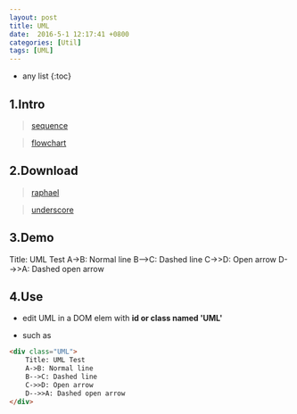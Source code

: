 ```yaml
---
layout: post
title: UML
date:  2016-5-1 12:17:41 +0800
categories: [Util]
tags: [UML]
---
```


* any list
{:toc}

## 1.Intro

> [sequence](http://bramp.github.io/js-sequence-diagrams/)

> [flowchart](http://adrai.github.io/flowchart.js/)


## 2.Download

> [raphael](https://github.com/DmitryBaranovskiy/raphael)

> [underscore](http://underscorejs.org/)

## 3.Demo

<div class="UML">
    Title: UML Test
    A->B: Normal line
    B-->C: Dashed line
    C->>D: Open arrow
    D-->>A: Dashed open arrow
</div>

## 4.Use

- edit UML in a DOM elem with **id or class named 'UML'**

- such as

```html
<div class="UML">
    Title: UML Test
    A->B: Normal line
    B-->C: Dashed line
    C->>D: Open arrow
    D-->>A: Dashed open arrow
</div>
```

